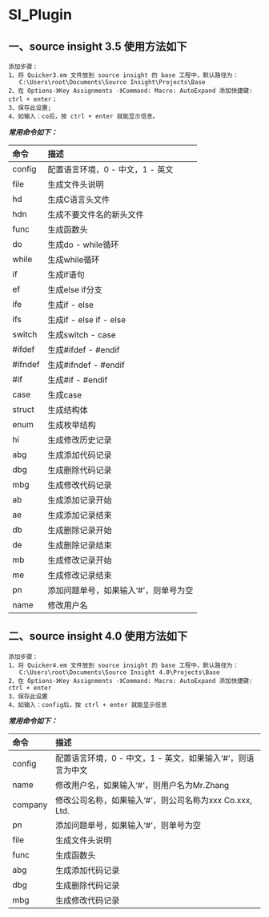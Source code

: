 # SI_Plugin

## 一、source insight 3.5 使用方法如下
```
添加步骤：
1、将 Quicker3.em 文件放到 source insight 的 base 工程中，默认路径为：
   C:\Users\root\Documents\Source Insight\Projects\Base
2、在 Options-》Key Assignments -》Command: Macro: AutoExpand 添加快捷键: ctrl + enter；
3、保存此设置;
4、如输入：co后，按 ctrl + enter 就能显示信息。
```

***常用命令如下：***

|命令|描述|
|:---|:---|
|config|配置语言环境，0 - 中文，1 - 英文|
|file|生成文件头说明|
|hd|生成C语言头文件|
|hdn|生成不要文件名的新头文件|
|func|生成函数头|
|do|生成do - while循环|
|while|生成while循环|
|if|生成if语句|
|ef|生成else if分支|
|ife|生成if - else|
|ifs|生成if - else if - else|
|switch|生成switch - case|
|#ifdef|生成#ifdef - #endif|
|#ifndef|生成#ifndef - #endif|
|#if|生成#if - #endif|
|case|生成case|
|struct|生成结构体|
|enum|生成枚举结构|
|hi|生成修改历史记录|
|abg|生成添加代码记录|
|dbg|生成删除代码记录|
|mbg|生成修改代码记录|
|ab|生成添加记录开始|
|ae|生成添加记录结束|
|db|生成删除记录开始|
|de|生成删除记录结束|
|mb|生成修改记录开始|
|me|生成修改记录结束|
|pn|添加问题单号，如果输入‘#’，则单号为空|
|name|修改用户名|

## 二、source insight 4.0 使用方法如下
```
添加步骤：
1、将 Quicker4.em 文件放到 source insight 的 base 工程中，默认路径为：
   C:\Users\root\Documents\Source Insight 4.0\Projects\Base
2、在 Options-》Key Assignments -》Command: Macro: AutoExpand 添加快捷键: ctrl + enter
3、保存此设置
4、如输入：config后，按 ctrl + enter 就能显示信息
```

***常用命令如下：***

|命令|描述|
|:---|:---|
|config|配置语言环境，0 - 中文，1 - 英文，如果输入‘#’，则语言为中文|
|name|修改用户名，如果输入‘#’，则用户名为Mr.Zhang|
|company|修改公司名称，如果输入‘#’，则公司名称为xxx Co.xxx, Ltd.|
|pn|添加问题单号，如果输入‘#’，则单号为空|
|file|生成文件头说明|
|func|生成函数头|
|abg|生成添加代码记录|
|dbg|生成删除代码记录|
|mbg|生成修改代码记录|
